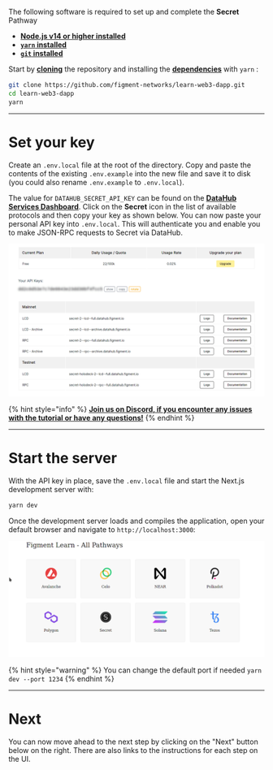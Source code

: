 The following software is required to set up and complete the **Secret** Pathway

* [**Node.js v14 or higher installed**](https://nodejs.org/)
* [**`yarn` installed**](https://yarnpkg.com/getting-started/install)
* [**`git` installed**](https://git-scm.com/book/en/v2/Getting-Started-Installing-Git)

Start by [**cloning**](https://git-scm.com/docs/git-clone) the repository and installing the [**dependencies**](https://classic.yarnpkg.com/en/docs/managing-dependencies/) with `yarn` :

```bash
git clone https://github.com/figment-networks/learn-web3-dapp.git
cd learn-web3-dapp
yarn
```

---------------------------

# Set your key

Create an `.env.local` file at the root of the directory. Copy and paste the contents of the existing `.env.example` into the new file and save it to disk (you could also rename `.env.example` to `.env.local`).

The value for `DATAHUB_SECRET_API_KEY` can be found on the [**DataHub Services Dashboard**](https://datahub.figment.io/services/secret). Click on the **Secret** icon in the list of available protocols and then copy your key as shown below. You can now paste your personal API key into `.env.local`. This will authenticate you and enable you to make JSON-RPC requests to Secret via DataHub.

![](../../../.gitbook/assets/pathways/secret/secret-setup.gif)

{% hint style="info" %}
[**Join us on Discord, if you encounter any issues with the tutorial or have any questions!**](https://discord.gg/fszyM7K)
{% endhint %}

---------------------------

# Start the server

With the API key in place, save the `.env.local` file and start the Next.js development server with:

```bash
yarn dev
```

Once the development server loads and compiles the application, open your default browser and navigate to `http://localhost:3000`:

![](../../../.gitbook/assets/pathway-home.gif)

{% hint style="warning" %}
You can change the default port if needed `yarn dev --port 1234`
{% endhint %}

---------------------------

# Next

You can now move ahead to the next step by clicking on the "Next" button below on the right. There are also links to the instructions for each step on the UI.
